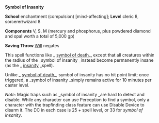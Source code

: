  **Symbol of Insanity**

**School** enchantment (compulsion) [mind-affecting]; **Level** cleric 8, sorcerer/wizard 8

**Components** V, S, M (mercury and phosphorus, plus powdered diamond and opal worth a total of 5,000 gp)

**Saving Throw** [Will](../combat.html#_will) negates

This spell functions like _ [symbol of death](symbolOfDeath.html#_symbol-of-death)_, except that all creatures within the radius of the _symbol of insanity _instead become permanently insane (as the _ [insanity](insanity.html#_insanity) _spell).

Unlike _ [symbol of death](symbolOfDeath.html#_symbol-of-death)_, symbol of insanity has no hit point limit; once triggered, a _symbol of insanity _simply remains active for 10 minutes per caster level.

_Note_: Magic traps such as _symbol of insanity _are hard to detect and disable. While any character can use Perception to find a symbol, only a character with the trapfinding class feature can use Disable Device to disarm it. The DC in each case is 25 + spell level, or 33 for _symbol of insanity_.

